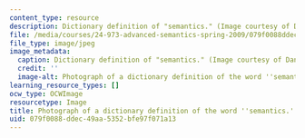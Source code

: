 ```yaml
---
content_type: resource
description: Dictionary definition of "semantics." (Image courtesy of Daniel Bersak.)
file: /media/courses/24-973-advanced-semantics-spring-2009/079f0088ddec49aa5352bfe97f071a13_24-973s09-th.jpg
file_type: image/jpeg
image_metadata:
  caption: Dictionary definition of "semantics." (Image courtesy of Daniel Bersak.)
  credit: ''
  image-alt: Photograph of a dictionary definition of the word ''semantics.''
learning_resource_types: []
ocw_type: OCWImage
resourcetype: Image
title: Photograph of a dictionary definition of the word ''semantics.''
uid: 079f0088-ddec-49aa-5352-bfe97f071a13
---
```

